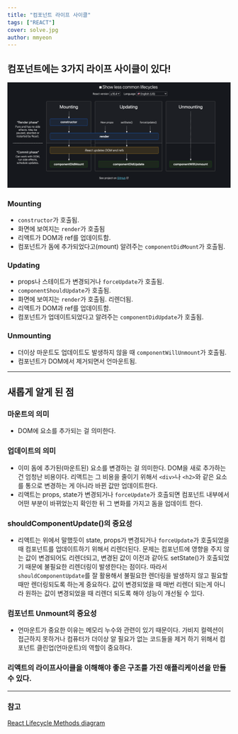 ```yaml
---
title: "컴포넌트 라이프 사이클"
tags: ["REACT"]
cover: solve.jpg
author: mmyeon
---
```


## 컴포넌트에는 3가지 라이프 사이클이 있다!

![lifecycle](./lifecycles.png)

### Mounting

- `constructor`가 호출됨.
- 화면에 보여지는 `render`가 호출됨
- 리액트가 DOM과 ref를 업데이트함.
- 컴포넌트가 돔에 추가되었다고(mount) 알려주는 `componentDidMount`가 호출됨.

### Updating

- props나 스테이트가 변경되거나 `forceUpdate`가 호출됨.
- `componentShouldUpdate`가 호출됨.
- 화면에 보여지는 `render`가 호출됨. 리렌더됨.
- 리액트가 DOM과 ref를 업데이트함.
- 컴포넌트가 업데이트되었다고 알려주는 `componentDidUpdate`가 호출됨.

### Unmounting

- 더이상 마운트도 업데이트도 발생하지 않을 때 `componentWillUnmount`가 호출됨.
- 컴포넌트가 DOM에서 제거되면서 언마운트됨.

---

## 새롭게 알게 된 점

### 마운트의 의미

- DOM에 요소를 추가되는 걸 의미한다.

### 업데이트의 의미

- 이미 돔에 추가된(마운트된) 요소를 변경하는 걸 의미한다. DOM을 새로 추가하는 건 엄청난 비용이다. 리액트는 그 비용을 줄이기 위해서 `<div>`나 `<h2>`와 같은 요소를 통으로 변경하는 게 아니라 바뀐 값만 업데이트한다.
- 리액트는 props, state가 변경되거나 `forceUpdate`가 호출되면 컴포넌트 내부에서 어떤 부분이 바뀌었는지 확인한 뒤 그 변화를 가지고 돔을 업데이트 한다.

### shouldComponentUpdate()의 중요성

- 리액트는 위에서 말했듯이 state, props가 변경되거나 `forceUpdate`가 호출되었을 때 컴포넌트를 업데이트하기 위해서 리렌더된다. 문제는 컴포넌트에 영향을 주지 않는 값이 변경되어도 리렌더되고, 변경된 값이 이전과 같아도 setState()가 호출되었기 때문에 불필요한 리렌더링이 발생한다는 점이다. 따라서 `shouldComponentUpdate`를 잘 활용해서 불필요한 렌더링을 발생하지 않고 필요할 때만 렌더링되도록 하는게 중요하다. 값이 변경되었을 때 매번 리렌더 되는게 아니라 원하는 값이 변경되었을 때 리렌더 되도록 해야 성능이 개선될 수 있다.

### 컴포넌트 Unmount의 중요성

- 언마운트가 중요한 이유는 메모리 누수와 관련이 있기 때문이다. 가비지 컬렉션이 접근하지 못하거나 컴퓨터가 더이상 알 필요가 없는 코드들을 제거 하기 위해서 컴포넌트 클린업(언마운트)의 역할이 중요하다.

### 리액트의 라이프사이클을 이해해야 좋은 구조를 가진 애플리케이션을 만들 수 있다.

---

### 참고

[React Lifecycle Methods diagram](https://projects.wojtekmaj.pl/react-lifecycle-methods-diagram/)
